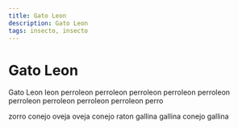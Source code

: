 ```yaml
---
title: Gato Leon
description: Gato Leon
tags: insecto, insecto
---
```


# Gato Leon

Gato Leon leon perroleon perroleon perroleon perroleon perroleon perroleon perroleon perroleon perroleon perro

zorro conejo oveja oveja conejo raton gallina gallina conejo gallina